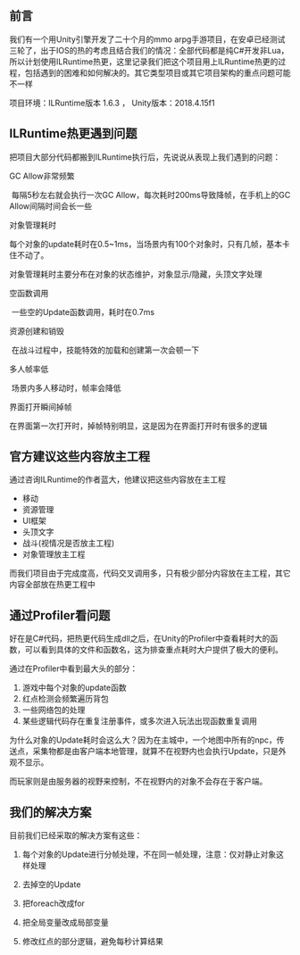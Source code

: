 ## 前言

我们有一个用Unity引擎开发了二十个月的mmo arpg手游项目，在安卓已经测试三轮了，出于IOS的热的考虑且结合我们的情况：全部代码都是纯C#开发非Lua，所以计划使用ILRuntime热更，这里记录我们把这个项目用上ILRuntime热更的过程，包括遇到的困难和如何解决的。其它类型项目或其它项目架构的重点问题可能不一样

项目环境：ILRuntime版本 1.6.3 ， Unity版本：2018.4.15f1

## ILRuntime热更遇到问题

把项目大部分代码都搬到ILRuntime执行后，先说说从表现上我们遇到的问题：

GC Allow非常频繁

​	每隔5秒左右就会执行一次GC Allow，每次耗时200ms导致降帧，在手机上的GC Allow间隔时间会长一些

对象管理耗时

​	每个对象的update耗时在0.5~1ms，当场景内有100个对象时，只有几帧，基本卡住不动了。

​	对象管理耗时主要分布在对象的状态维护，对象显示/隐藏，头顶文字处理

空函数调用

​	一些空的Update函数调用，耗时在0.7ms

资源创建和销毁

​	在战斗过程中，技能特效的加载和创建第一次会顿一下

多人帧率低

​	场景内多人移动时，帧率会降低

界面打开瞬间掉帧

​	在界面第一次打开时，掉帧特别明显，这是因为在界面打开时有很多的逻辑

## 官方建议这些内容放主工程

通过咨询ILRuntime的作者蓝大，他建议把这些内容放在主工程

- 移动
- 资源管理
- UI框架
- 头顶文字
- 战斗(视情况是否放主工程)
- 对象管理放主工程

而我们项目由于完成度高，代码交叉调用多，只有极少部分内容放在主工程，其它内容全部放在热更工程中



## 通过Profiler看问题

好在是C#代码，把热更代码生成dll之后，在Unity的Profiler中查看耗时大的函数，可以看到具体的文件和函数名，这为排查重点耗时大户提供了极大的便利。

通过在Profiler中看到最大头的部分：

1. 游戏中每个对象的update函数
2. 红点检测会频繁遍历背包
3. 一些网络包的处理
4. 某些逻辑代码存在重复注册事件，或多次进入玩法出现函数重复调用

为什么对象的Update耗时会这么大？因为在主城中，一个地图中所有的npc，传送点，采集物都是由客户端本地管理，就算不在视野内也会执行Update，只是外观不显示。

而玩家则是由服务器的视野来控制，不在视野内的对象不会存在于客户端。



## 我们的解决方案

目前我们已经采取的解决方案有这些：

1. 每个对象的Update进行分帧处理，不在同一帧处理，注意：仅对静止对象这样处理

2. 去掉空的Update

3. 把foreach改成for

4. 把全局变量改成局部变量
5. 修改红点的部分逻辑，避免每秒计算结果